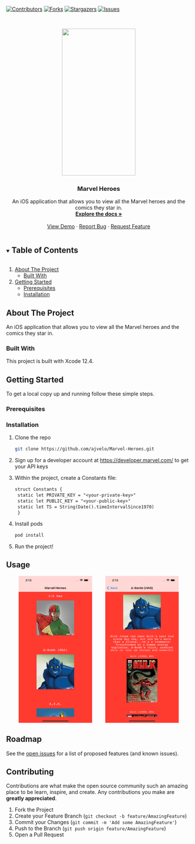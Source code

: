 [![Contributors][contributors-shield]][contributors-url]
[![Forks][forks-shield]][forks-url]
[![Stargazers][stars-shield]][stars-url]
[![Issues][issues-shield]][issues-url]

<br />
<p align="center">
  <a href="https://github.com/ajvelo/Marvel-Heroes">
  <img src="images/ios.mov" width="200" height="400" />
  </a>

  <h3 align="center">Marvel Heroes</h3>

  <p align="center">
  An iOS application that allows you to view all the Marvel heroes and the comics they star in.
    <br />
    <a href="https://github.com/ajvelo/Marvel-Heroes"><strong>Explore the docs »</strong></a>
    <br />
    <br />
    <a href="https://github.com/ajvelo/Marvel-Heroes">View Demo</a>
    ·
    <a href="https://github.com/ajvelo/Marvel-Heroes/issues">Report Bug</a>
    ·
    <a href="https://github.com/ajvelo/Marvel-Heroes/issues">Request Feature</a>
  </p>
</p>



<!-- TABLE OF CONTENTS -->
<details open="open">
  <summary><h2 style="display: inline-block">Table of Contents</h2></summary>
  <ol>
    <li>
      <a href="#about-the-project">About The Project</a>
      <ul>
        <li><a href="#built-with">Built With</a></li>
      </ul>
    </li>
    <li>
      <a href="#getting-started">Getting Started</a>
      <ul>
        <li><a href="#prerequisites">Prerequisites</a></li>
        <li><a href="#installation">Installation</a></li>
      </ul>
    </li>
  </ol>
</details>



<!-- ABOUT THE PROJECT -->
## About The Project

An iOS application that allows you to view all the Marvel heroes and the comics they star in.


### Built With

This project is built with Xcode 12.4.


<!-- GETTING STARTED -->
## Getting Started

To get a local copy up and running follow these simple steps.

### Prerequisites

### Installation

1. Clone the repo
   ```sh
   git clone https://github.com/ajvelo/Marvel-Heroes.git
   ```
2. Sign up for a developer account at https://developer.marvel.com/ to get your API keys
3. Within the project, create a Constants file:
   ```
   struct Constants {
    static let PRIVATE_KEY = "<your-private-key>"
    static let PUBLIC_KEY = "<your-public-key>"
    static let TS = String(Date().timeIntervalSince1970)
    }
    ```

4. Install pods
   ```sh
   pod install
   ```
5. Run the project!

## Usage

<p align="center">
<img src="images/heroes.png" alt="Heroes" width="200" height="400">
&nbsp; &nbsp; &nbsp; &nbsp;
<img src="images/comics.png" alt="Comics" width="200" height="400">
</p>


<!-- ROADMAP -->
## Roadmap

See the [open issues](https://github.com/ajvelo/Marvel-Heroes/issues) for a list of proposed features (and known issues).



<!-- CONTRIBUTING -->
## Contributing

Contributions are what make the open source community such an amazing place to be learn, inspire, and create. Any contributions you make are **greatly appreciated**.

1. Fork the Project
2. Create your Feature Branch (`git checkout -b feature/AmazingFeature`)
3. Commit your Changes (`git commit -m 'Add some AmazingFeature'`)
4. Push to the Branch (`git push origin feature/AmazingFeature`)
5. Open a Pull Request



[contributors-shield]: https://img.shields.io/github/contributors/ajvelo/Marvel-Heroes.svg?style=for-the-badge
[contributors-url]: https://github.com/ajvelo/Marvel-Heroes/graphs/contributors
[forks-shield]: https://img.shields.io/github/forks/ajvelo/Marvel-Heroes.svg?style=for-the-badge
[forks-url]: https://github.com/ajvelo/Marvel-Heroes/network/members
[stars-shield]: https://img.shields.io/github/stars/ajvelo/Marvel-Heroes.svg?style=for-the-badge
[stars-url]: https://github.com/ajvelo/Marvel-Heroes/stargazers
[issues-shield]: https://img.shields.io/github/issues/ajvelo/Marvel-Heroes.svg?style=for-the-badge
[issues-url]: https://github.com/ajvelo/Marvel-Heroes/issues
